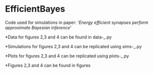 # EfficientBayes
Code used for simulations in paper: *'Energy efficient synapses perform approximate Bayesian inference'*


*Data for figures 2,3 and 4 can be found in data-_.py

*Simulations for figures 2,3 and 4 can be replicated using sims-_.py

*Plots for figures 2,3 and 4 can be replicated using plots-_.py

*Figures 2,3 and 4 can be found in figures
